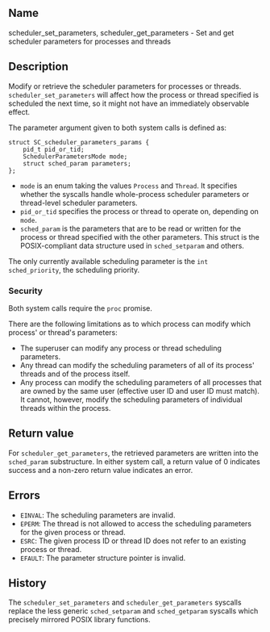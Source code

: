 ## Name

scheduler_set_parameters, scheduler_get_parameters - Set and get scheduler parameters for processes and threads

## Description

Modify or retrieve the scheduler parameters for processes or threads. `scheduler_set_parameters` will affect how the process or thread specified is scheduled the next time, so it might not have an immediately observable effect.

The parameter argument given to both system calls is defined as:
```**c++
struct SC_scheduler_parameters_params {
    pid_t pid_or_tid;
    SchedulerParametersMode mode;
    struct sched_param parameters;
};
```

- `mode` is an enum taking the values `Process` and `Thread`. It specifies whether the syscalls handle whole-process scheduler parameters or thread-level scheduler parameters. 
- `pid_or_tid` specifies the process or thread to operate on, depending on `mode`.
- `sched_param` is the parameters that are to be read or written for the process or thread specified with the other parameters. This struct is the POSIX-compliant data structure used in `sched_setparam` and others.

The only currently available scheduling parameter is the `int sched_priority`, the scheduling priority.

### Security

Both system calls require the `proc` promise.

There are the following limitations as to which process can modify which process' or thread's parameters:
- The superuser can modify any process or thread scheduling parameters.
- Any thread can modify the scheduling parameters of all of its process' threads and of the process itself.
- Any process can modify the scheduling parameters of all processes that are owned by the same user (effective user ID and user ID must match). It cannot, however, modify the scheduling parameters of individual threads within the process.

## Return value

For `scheduler_get_parameters`, the retrieved parameters are written into the `sched_param` substructure. In either system call, a return value of 0 indicates success and a non-zero return value indicates an error.

## Errors

* `EINVAL`: The scheduling parameters are invalid.
* `EPERM`: The thread is not allowed to access the scheduling parameters for the given process or thread.
* `ESRC`: The given process ID or thread ID does not refer to an existing process or thread.
* `EFAULT`: The parameter structure pointer is invalid.

## History

The `scheduler_set_parameters` and `scheduler_get_parameters` syscalls replace the less generic `sched_setparam` and `sched_getparam` syscalls which precisely mirrored POSIX library functions.

<!-- FIXME: Add See also: Scheduler(7) once that manpage exists -->
